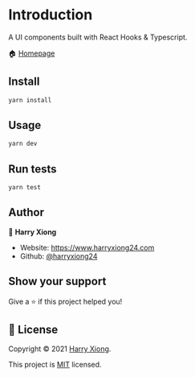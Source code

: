 # Introduction

A UI components built with React Hooks & Typescript.

🏠 [Homepage](https://github.com/HarryXiong24/Xbear-UI)

## Install

```sh
yarn install
```

## Usage

```sh
yarn dev
```

## Run tests

```sh
yarn test
```

## Author

👤 **Harry Xiong**

- Website: <https://www.harryxiong24.com>
- Github: [@harryxiong24](https://github.com/harryxiong24)

## Show your support

Give a ⭐️ if this project helped you!

## 📝 License

Copyright © 2021 [Harry Xiong](https://github.com/harryxiong24).

This project is [MIT](https://github.com/HarryXiong24/Xbear-UI/blob/master/LICENSE) licensed.
